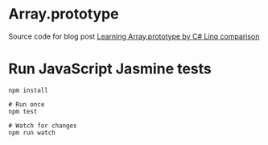 Array.prototype
===============

Source code for blog post [Learning Array.prototype by C# Linq comparison](https://...)

# Run JavaScript Jasmine tests

```
npm install

# Run once
npm test

# Watch for changes
npm run watch
```
